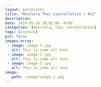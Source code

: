 ```yaml
---
layout: postplants
title: "Monstera Thai Constellation | #33"
description: 
date: 2024-05-16 20:01:00 -0700
categories: [monstera, thai constellation]
tags: [instock]
pin: false
images-array:
 - image: image-1.jpg
   alt: This is some alt text
 - image: image-2.jpg
   alt: This is some alt text
 - image: image-3.jpg
   alt: This is some alt text
image: 
   path: /image/image-2.jpg
---
```

